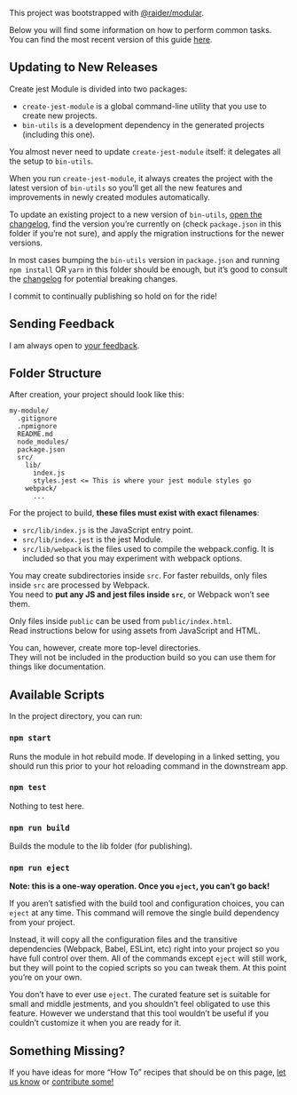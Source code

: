 This project was bootstrapped with [@raider/modular](https://github.com/noderaider/modular).

Below you will find some information on how to perform common tasks.<br>
You can find the most recent version of this guide [here](https://github.com/noderaider/modular/blob/master/packages/bin-utils/template/create-jest-modules/README.md).

## Updating to New Releases

Create jest Module is divided into two packages:

* `create-jest-module` is a global command-line utility that you use to create new projects.
* `bin-utils` is a development dependency in the generated projects (including this one).

You almost never need to update `create-jest-module` itself: it delegates all the setup to `bin-utils`.

When you run `create-jest-module`, it always creates the project with the latest version of `bin-utils` so you’ll get all the new features and improvements in newly created modules automatically.

To update an existing project to a new version of `bin-utils`, [open the changelog](https://github.com/noderaider/modular/blob/master/CHANGELOG.md), find the version you’re currently on (check `package.json` in this folder if you’re not sure), and apply the migration instructions for the newer versions.

In most cases bumping the `bin-utils` version in `package.json` and running `npm install` OR `yarn` in this folder should be enough, but it’s good to consult the [changelog](https://github.com/noderaider/modular/blob/master/CHANGELOG.md) for potential breaking changes.

I commit to continually publishing so hold on for the ride!

## Sending Feedback

I am always open to [your feedback](https://github.com/noderaider/modular/issues).

## Folder Structure

After creation, your project should look like this:

```
my-module/
  .gitignore
  .npmignore
  README.md
  node_modules/
  package.json
  src/
    lib/
      index.js
      styles.jest <= This is where your jest module styles go
    webpack/
      ...
```

For the project to build, **these files must exist with exact filenames**:

* `src/lib/index.js` is the JavaScript entry point.
* `src/lib/index.jest` is the jest Module.
* `src/lib/webpack` is the files used to compile the webpack.config. It is included so that you may experiment with webpack options.

You may create subdirectories inside `src`. For faster rebuilds, only files inside `src` are processed by Webpack.<br>
You need to **put any JS and jest files inside `src`**, or Webpack won’t see them.

Only files inside `public` can be used from `public/index.html`.<br>
Read instructions below for using assets from JavaScript and HTML.

You can, however, create more top-level directories.<br>
They will not be included in the production build so you can use them for things like documentation.

## Available Scripts

In the project directory, you can run:

### `npm start`

Runs the module in hot rebuild mode. If developing in a linked setting, you should run this prior to your hot reloading command in the downstream app.

### `npm test`

Nothing to test here.

### `npm run build`

Builds the module to the lib folder (for publishing).

### `npm run eject`

**Note: this is a one-way operation. Once you `eject`, you can’t go back!**

If you aren’t satisfied with the build tool and configuration choices, you can `eject` at any time. This command will remove the single build dependency from your project.

Instead, it will copy all the configuration files and the transitive dependencies (Webpack, Babel, ESLint, etc) right into your project so you have full control over them. All of the commands except `eject` will still work, but they will point to the copied scripts so you can tweak them. At this point you’re on your own.

You don’t have to ever use `eject`. The curated feature set is suitable for small and middle jestments, and you shouldn’t feel obligated to use this feature. However we understand that this tool wouldn’t be useful if you couldn’t customize it when you are ready for it.

## Something Missing?

If you have ideas for more “How To” recipes that should be on this page, [let us know](https://github.com/facebookincubator/create-react-app/issues) or [contribute some!](https://github.com/facebookincubator/create-react-app/edit/master/packages/react-scripts/template/README.md)
